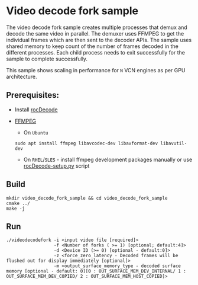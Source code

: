 # Video decode fork sample

The video decode fork sample creates multiple processes that demux and decode the same video in parallel. The demuxer uses FFMPEG to get the individual frames which are then sent to the decoder APIs. The sample uses shared memory to keep count of the number of frames decoded in the different processes. Each child process needs to exit successfully for the sample to complete successfully.

This sample shows scaling in performance for `N` VCN engines as per GPU architecture.

## Prerequisites:

* Install [rocDecode](../../README.md#build-and-install-instructions)

* [FFMPEG](https://ffmpeg.org/about.html)

    * On `Ubuntu`

  ```shell
  sudo apt install ffmpeg libavcodec-dev libavformat-dev libavutil-dev
  ```
  
    * On `RHEL`/`SLES` - install ffmpeg development packages manually or use [rocDecode-setup.py](../../rocDecode-setup.py) script

## Build

```shell
mkdir video_decode_fork_sample && cd video_decode_fork_sample
cmake ../
make -j
```

## Run

```shell
./videodecodefork -i <input video file [required]> 
                  -f <Number of forks ( >= 1) [optional; default:4]>
                  -d <Device ID (>= 0) [optional - default:0]>
                  -z <force_zero_latency - Decoded frames will be flushed out for display immediately [optional]>
                  -m <output_surface_memory_type - decoded surface memory [optional - default: 0][0 : OUT_SURFACE_MEM_DEV_INTERNAL/ 1 : OUT_SURFACE_MEM_DEV_COPIED/ 2 : OUT_SURFACE_MEM_HOST_COPIED]>
```